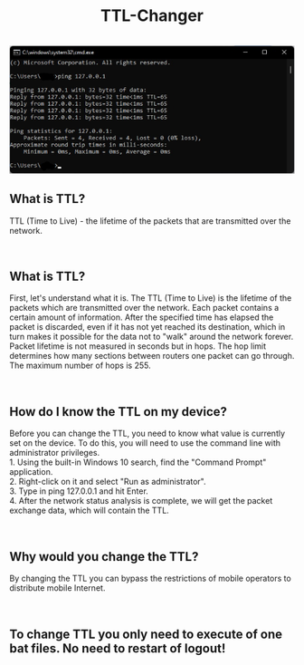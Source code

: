 <h1 align=center>TTL-Changer</h1>
<br>
<img src="/cmd.jpg">
<h2>What is TTL?</h2>
<p>TTL (Time to Live) - the lifetime of the packets that are transmitted over the network.</p>
<br>
<h2>What is TTL?</h2>
<p>First, let's understand what it is. The TTL (Time to Live) is the lifetime of the packets which are transmitted over the network. Each packet contains a certain amount of information. After the specified time has elapsed the packet is discarded, even if it has not yet reached its destination, which in turn makes it possible for the data not to "walk" around the network forever. Packet lifetime is not measured in seconds but in hops. The hop limit determines how many sections between routers one packet can go through. The maximum number of hops is 255. 
</p>
<br>
<h2>How do I know the TTL on my device?</h2>
<p>Before you can change the TTL, you need to know what value is currently set on the device. To do this, you will need to use the command line with administrator privileges. <br>
1. Using the built-in Windows 10 search, find the "Command Prompt" application. <br>
2. Right-click on it and select "Run as administrator". <br>
3. Type in ping 127.0.0.1 and hit Enter. <br>
4. After the network status analysis is complete, we will get the packet exchange data, which will contain the TTL.<br>
</p>
<br>
<h2>Why would you change the TTL?</h2>
<p>By changing the TTL you can bypass the restrictions of mobile operators to distribute mobile Internet.</p>
<br>
<h2>To change TTL you only need to execute of one bat files. No need to restart of logout!</h2>
